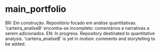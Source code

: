 # main_portfolio
BR: Em construção. Repositório focado em análise quantitativas. 'carteira_analiseB' encontra-se incompleto: comentários e narrativas a serem adicionados. EN: In progress. Repository destinated to quantitative analysis. 'carteira_analiseB' is yet in motion: comments and storytelling to be added.

